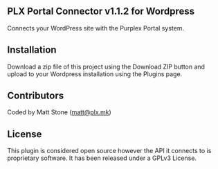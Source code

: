 ## PLX Portal Connector v1.1.2 for Wordpress

Connects your WordPress site with the Purplex Portal system.

## Installation

Download a zip file of this project using the Download ZIP button and upload to your Wordpress installation using the Plugins page.

## Contributors

Coded by Matt Stone (matt@plx.mk)

## License

This plugin is considered open source however the API it connects to is proprietary software. It has been released under a GPLv3 License.

